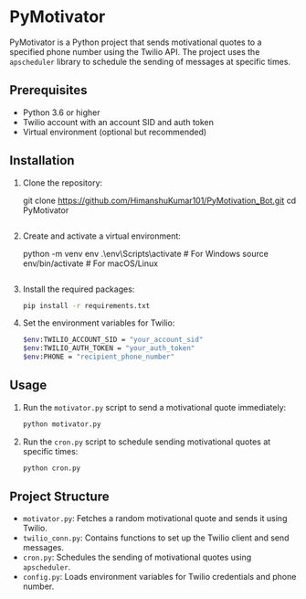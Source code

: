 # PyMotivator

PyMotivator is a Python project that sends motivational quotes to a specified phone number using the Twilio API. The project uses the `apscheduler` library to schedule the sending of messages at specific times.

## Prerequisites

- Python 3.6 or higher
- Twilio account with an account SID and auth token
- Virtual environment (optional but recommended)

## Installation

1. Clone the repository:

   git clone https://github.com/HimanshuKumar101/PyMotivation_Bot.git
   cd PyMotivator
   ```

2. Create and activate a virtual environment:
   
   python -m venv env
   .\env\Scripts\activate  # For Windows
   source env/bin/activate  # For macOS/Linux
   ```

3. Install the required packages:
   ```sh
   pip install -r requirements.txt
   ```

4. Set the environment variables for Twilio:
   ```sh
   $env:TWILIO_ACCOUNT_SID = "your_account_sid"
   $env:TWILIO_AUTH_TOKEN = "your_auth_token"
   $env:PHONE = "recipient_phone_number"
   ```

## Usage

1. Run the `motivator.py` script to send a motivational quote immediately:
   ```sh
   python motivator.py
   ```

2. Run the `cron.py` script to schedule sending motivational quotes at specific times:
   ```sh
   python cron.py
   ```

## Project Structure

- `motivator.py`: Fetches a random motivational quote and sends it using Twilio.
- `twilio_conn.py`: Contains functions to set up the Twilio client and send messages.
- `cron.py`: Schedules the sending of motivational quotes using `apscheduler`.
- `config.py`: Loads environment variables for Twilio credentials and phone number.

